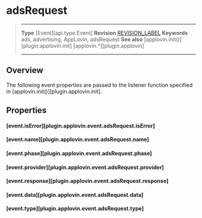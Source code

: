 # adsRequest

> --------------------- ------------------------------------------------------------------------------------------
> __Type__              [Event][api.type.Event]
> __Revision__          [REVISION_LABEL](REVISION_URL)
> __Keywords__          ads, advertising, AppLovin, adsRequest
> __See also__			[applovin.init()][plugin.applovin.init]
>						[applovin.*][plugin.applovin]
> --------------------- ------------------------------------------------------------------------------------------

## Overview

The following event properties are passed to the listener function specified in [applovin.init()][plugin.applovin.init].


## Properties

#### [event.isError][plugin.applovin.event.adsRequest.isError]

#### [event.name][plugin.applovin.event.adsRequest.name]

#### [event.phase][plugin.applovin.event.adsRequest.phase]

#### [event.provider][plugin.applovin.event.adsRequest.provider]

#### [event.response][plugin.applovin.event.adsRequest.response]

#### [event.data][plugin.applovin.event.adsRequest.data]

#### [event.type][plugin.applovin.event.adsRequest.type]
